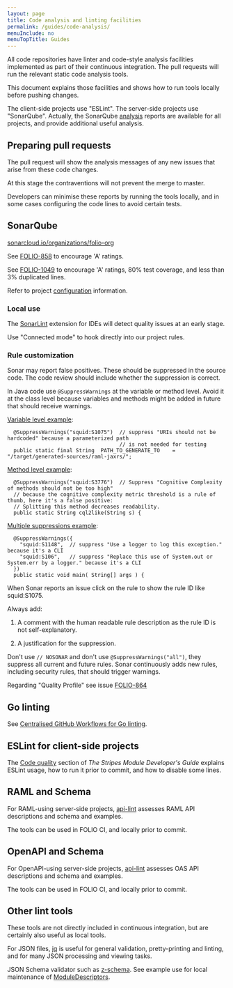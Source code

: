 ```yaml
---
layout: page
title: Code analysis and linting facilities
permalink: /guides/code-analysis/
menuInclude: no
menuTopTitle: Guides
---
```


All code repositories have linter and code-style analysis facilities implemented as part of their continuous integration. The pull requests will run the relevant static code analysis tools.

This document explains those facilities and shows how to run tools locally before pushing changes.

The client-side projects use "ESLint".
The server-side projects use "SonarQube".
Actually, the SonarQube [analysis](https://sonarcloud.io/organizations/folio-org/projects)
reports are available for all projects, and provide additional useful analysis.

## Preparing pull requests

The pull request will show the analysis messages of any new issues that arise from these code changes.

At this stage the contraventions will not prevent the merge to master.

Developers can minimise these reports by running the tools locally,
and in some cases configuring the code lines to avoid certain tests.

## SonarQube

[sonarcloud.io/organizations/folio-org](https://sonarcloud.io/organizations/folio-org/projects)

See [FOLIO-858](https://issues.folio.org/browse/FOLIO-858) to encourage 'A' ratings.

See [FOLIO-1049](https://issues.folio.org/browse/FOLIO-1049) to encourage 'A' ratings,
80% test coverage, and less than 3% duplicated lines.

Refer to project [configuration](/faqs/how-to-integrate-coverage-reports/) information.

### Local use

The [SonarLint](https://www.sonarlint.org) extension for IDEs will detect quality issues at an early stage.

Use "Connected mode" to hook directly into our project rules.

### Rule customization

Sonar may report false positives.  These should be suppressed in the source code.
The code review should include whether the suppression is correct.

In Java code use `@SuppressWarnings` at the variable or method level.  Avoid it at the class level
because variables and methods might be added in future that should receive warnings.

[Variable level example](https://github.com/folio-org/raml-module-builder/blob/658f0e2e7eaf0b78b3fc51a144e71193ae00e63c/domain-models-maven-plugin/src/main/java/org/folio/rest/tools/ClientGenerator.java#L59-L61):

```
  @SuppressWarnings("squid:S1075")  // suppress "URIs should not be hardcoded" because a parameterized path
                                    // is not needed for testing
  public static final String  PATH_TO_GENERATE_TO    = "/target/generated-sources/raml-jaxrs/";
```

[Method level example](https://github.com/folio-org/raml-module-builder/blob/658f0e2e7eaf0b78b3fc51a144e71193ae00e63c/cql2pgjson/src/main/java/org/folio/cql2pgjson/util/Cql2SqlUtil.java#L36-L39):

```
  @SuppressWarnings("squid:S3776")  // Suppress "Cognitive Complexity of methods should not be too high"
  // because the cognitive complexity metric threshold is a rule of thumb, here it's a false positive:
  // Splitting this method decreases readability.
  public static String cql2like(String s) {
```

[Multiple suppressions example](https://github.com/folio-org/raml-module-builder/blob/v35.0.0/cql2pgjson-cli/src/main/java/org/z3950/zing/cql/cql2pgjsoncli/CQL2PGCLIMain.java#L29-L33):

```
  @SuppressWarnings({
    "squid:S1148",  // suppress "Use a logger to log this exception." because it's a CLI
    "squid:S106",   // suppress "Replace this use of System.out or System.err by a logger." because it's a CLI
  })
  public static void main( String[] args ) {
```

When Sonar reports an issue click on the rule to show the rule ID like squid:S1075.

Always add:

1. A comment with the human readable rule description as the rule ID is not self-explanatory.

1. A justification for the suppression.

Don't use `// NOSONAR` and don't use `@SuppressWarnings("all")`, they suppress all current and future rules.
Sonar continuously adds new rules, including security rules, that should trigger warnings.

Regarding "Quality Profile" see issue [FOLIO-864](https://issues.folio.org/browse/FOLIO-864)

## Go linting

See [Centralised GitHub Workflows for Go linting](https://github.com/folio-org/.github/blob/master/README-go-lint.md).

## ESLint for client-side projects

The [Code quality](https://github.com/folio-org/stripes/blob/master/doc/dev-guide.md#code-quality)
section of _The Stripes Module Developer's Guide_ explains ESLint usage, how to run it prior to commit, and how to disable some lines.

## RAML and Schema

For RAML-using server-side projects, [api-lint](/guides/api-lint/) assesses RAML API descriptions and schema and examples.

The tools can be used in FOLIO CI, and locally prior to commit.

## OpenAPI and Schema

For OpenAPI-using server-side projects, [api-lint](/guides/api-lint/) assesses OAS API descriptions and schema and examples.

The tools can be used in FOLIO CI, and locally prior to commit.

## Other lint tools

These tools are not directly included in continuous integration, but are certainly also useful as local tools.

For JSON files, [jq](https://github.com/jqlang/jq) is useful for general validation, pretty-printing and linting, and for many JSON processing and viewing tasks.

JSON Schema validator such as [z-schema](https://github.com/zaggino/z-schema).
See example use for local maintenance of [ModuleDescriptors](/guides/module-descriptor).


